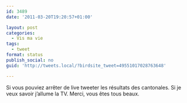```yaml
---
id: 3489
date: '2011-03-20T19:20:57+01:00'

layout: post
categories:
  - Vis ma vie
tags:
  - tweet
format: status
publish_social: no
guid: 'http://tweets.local/?birdsite_tweet=49551017028763648'

---
```


Si vous pouviez arrêter de live tweeter les résultats des cantonales. Si je veux savoir j’allume la TV. Merci, vous êtes tous beaux.